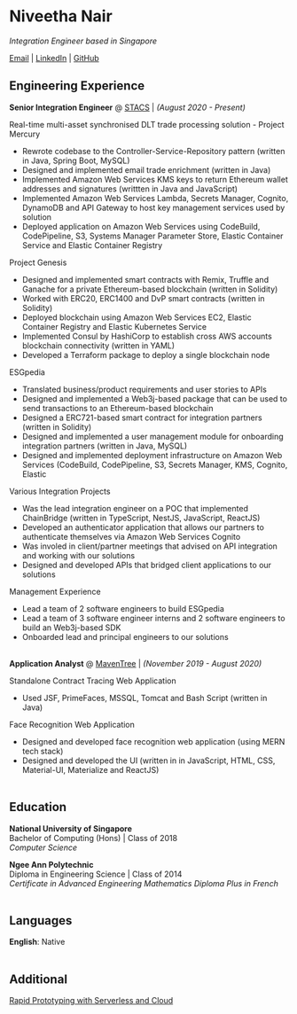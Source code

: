# Niveetha Nair

_Integration Engineer based in Singapore_ 
<br>

[Email](mailto:niveetha.nair@gmail.com)  |  [LinkedIn](https://www.linkedin.com/in/niveethanair/)  |  [GitHub](https://github.com/Niveetha)

## Engineering Experience

**Senior Integration Engineer** @ [STACS](https://stacs.io/) | _(August 2020 - Present)_ 
<br>

Real-time multi-asset synchronised DLT trade processing solution - Project Mercury
  - Rewrote codebase to the Controller-Service-Repository pattern (written in Java, Spring Boot, MySQL)
  - Designed and implemented email trade enrichment (written in Java)
  - Implemented Amazon Web Services KMS keys to return Ethereum wallet addresses and signatures (writtten in Java and JavaScript)
  - Implemented Amazon Web Services Lambda, Secrets Manager, Cognito, DynamoDB and API Gateway to host key management services used by solution
  - Deployed application on Amazon Web Services using CodeBuild, CodePipeline, S3, Systems Manager Parameter Store, Elastic Container Service and Elastic Container Registry

Project Genesis
  - Designed and implemented smart contracts with Remix, Truffle and Ganache for a private Ethereum-based blockchain (written in Solidity)
  - Worked with ERC20, ERC1400 and DvP smart contracts (written in Solidity)
  - Deployed blockchain using Amazon Web Services EC2, Elastic Container Registry and Elastic Kubernetes Service
  - Implemented Consul by HashiCorp to establish cross AWS accounts blockchain connectivity (written in YAML)
  - Developed a Terraform package to deploy a single blockchain node

ESGpedia
  - Translated business/product requirements and user stories to APIs
  - Designed and implemented a Web3j-based package that can be used to send transactions to an Ethereum-based blockchain
  - Designed a ERC721-based smart contract for integration partners (written in Solidity)
  - Designed and implemented a user management module for onboarding integration partners (written in Java, MySQL)
  - Designed and implemented deployment infrastructure on Amazon Web Services (CodeBuild, CodePipeline, S3, Secrets Manager, KMS, Cognito, Elastic 

Various Integration Projects
  - Was the lead integration engineer on a POC that implemented ChainBridge (written in TypeScript, NestJS, JavaScript, ReactJS)
  - Developed an authenticator application that allows our partners to authenticate themselves via Amazon Web Services Cognito
  - Was involed in client/partner meetings that advised on API integration and working with our solutions
  - Designed and developed APIs that bridged client applications to our solutions

Management Experience
  - Lead a team of 2 software engineers to build ESGpedia
  - Lead a team of 3 software engineer interns and 2 software engineers to build an Web3j-based SDK
  - Onboarded lead and principal engineers to our solutions
<br><br>

**Application Analyst** @ [MavenTree](https://www.maventree.com/) | _(November 2019 - August 2020)_ 
<br>

Standalone Contract Tracing Web Application
  - Used JSF, PrimeFaces, MSSQL, Tomcat and Bash Script (written in Java)

Face Recognition Web Application
  - Designed and developed face recognition web application (using MERN tech stack)
  - Designed and developed the UI (written in in JavaScript, HTML, CSS, Material-UI, Materialize and ReactJS)
<br><br>

## Education

**National University of Singapore**
<br>
Bachelor of Computing (Hons) | Class of 2018
<br>
_Computer Science_

**Ngee Ann Polytechnic**
<br>
Diploma in Engineering Science | Class of 2014
<br>
_Certificate in Advanced Engineering Mathematics_
_Diploma Plus in French_
<br><br>

## Languages

**English**: Native
<br><br>

## Additional

[Rapid Prototyping with Serverless and Cloud](https://stacs.io/wp-content/uploads/2021/07/STACS-Tech-Solutions-Blog-Rapid-Prototyping-with-Serverless-and-Cloud-Technology.pdf)
<br><br>
